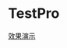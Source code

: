 # TestPro

[效果演示](https://github.com/houkhan/TestPro/assets/33213947/d5afa4bd-8a91-4bbe-843c-ac5224b020f4)
